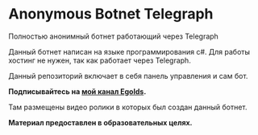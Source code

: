 # Anonymous Botnet Telegraph
Полностью анонимный ботнет работающий через Telegraph

Данный ботнет написан на языке программирования c#.
Для работы хостинг не нужен, так как работает через Telegraph.

Данный репозиторий включает в себя панель управления и сам бот.

<b>Подписывайтесь на <a href="https://www.youtube.com/c/Egolds">мой канал Egolds</a>.</b>

Там размещены видео ролики в которых был создан данный ботнет.

<b>Материал предоставлен в образовательных целях.</b>
